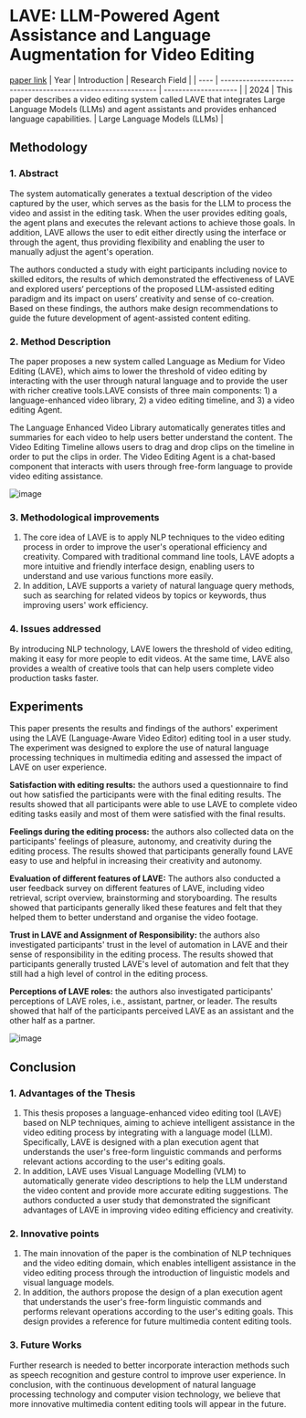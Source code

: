 # LAVE: LLM-Powered Agent Assistance and Language Augmentation for Video Editing
[paper link](https://arxiv.org/pdf/2402.10294) 
| Year | Introduction                                                         | Research Field                 |
| ---- | ------------------------------------------------------------ | -------------------- |
| 2024 | This paper describes a video editing system called LAVE that integrates Large Language Models (LLMs) and agent assistants and provides enhanced language capabilities.          | Large Language Models (LLMs)         |

## Methodology

### 1. Abstract
The system automatically generates a textual description of the video captured by the user, which serves as the basis for the LLM to process the video and assist in the editing task. When the user provides editing goals, the agent plans and executes the relevant actions to achieve those goals. In addition, LAVE allows the user to edit either directly using the interface or through the agent, thus providing flexibility and enabling the user to manually adjust the agent's operation. 

The authors conducted a study with eight participants including novice to skilled editors, the results of which demonstrated the effectiveness of LAVE and explored users‘ perceptions of the proposed LLM-assisted editing paradigm and its impact on users’ creativity and sense of co-creation. Based on these findings, the authors make design recommendations to guide the future development of agent-assisted content editing.

### 2. Method Description 
The paper proposes a new system called Language as Medium for Video Editing (LAVE), which aims to lower the threshold of video editing by interacting with the user through natural language and to provide the user with richer creative tools.LAVE consists of three main components: 1) a language-enhanced video library, 2) a video editing timeline, and 3) a video editing Agent. 

The Language Enhanced Video Library automatically generates titles and summaries for each video to help users better understand the content. The Video Editing Timeline allows users to drag and drop clips on the timeline in order to put the clips in order. The Video Editing Agent is a chat-based component that interacts with users through free-form language to provide video editing assistance.

![image](https://github.com/user-attachments/assets/e2610006-eac2-4691-81a7-df39ed1e8ec6)

### 3. Methodological improvements
  1. The core idea of LAVE is to apply NLP techniques to the video editing process in order to improve the user's operational efficiency and creativity. Compared with traditional command line tools, LAVE adopts a more intuitive and friendly interface design, enabling users to understand and use various functions more easily.
  2. In addition, LAVE supports a variety of natural language query methods, such as searching for related videos by topics or keywords, thus improving users' work efficiency.

### 4. Issues addressed 
  By introducing NLP technology, LAVE lowers the threshold of video editing, making it easy for more people to edit videos. At the same time, LAVE also provides a wealth of creative tools that can help users complete video production tasks faster. 
  
## Experiments
This paper presents the results and findings of the authors' experiment using the LAVE (Language-Aware Video Editor) editing tool in a user study. The experiment was designed to explore the use of natural language processing techniques in multimedia editing and assessed the impact of LAVE on user experience.

**Satisfaction with editing results:** the authors used a questionnaire to find out how satisfied the participants were with the final editing results. The results showed that all participants were able to use LAVE to complete video editing tasks easily and most of them were satisfied with the final results.

**Feelings during the editing process:** the authors also collected data on the participants' feelings of pleasure, autonomy, and creativity during the editing process. The results showed that participants generally found LAVE easy to use and helpful in increasing their creativity and autonomy.

**Evaluation of different features of LAVE:** The authors also conducted a user feedback survey on different features of LAVE, including video retrieval, script overview, brainstorming and storyboarding. The results showed that participants generally liked these features and felt that they helped them to better understand and organise the video footage.

**Trust in LAVE and Assignment of Responsibility:** the authors also investigated participants' trust in the level of automation in LAVE and their sense of responsibility in the editing process. The results showed that participants generally trusted LAVE's level of automation and felt that they still had a high level of control in the editing process.

**Perceptions of LAVE roles:** the authors also investigated participants' perceptions of LAVE roles, i.e., assistant, partner, or leader. The results showed that half of the participants perceived LAVE as an assistant and the other half as a partner.  

![image](https://github.com/user-attachments/assets/35235a5f-f06f-4035-894a-7274777dd44d)

## Conclusion

### 1. Advantages of the Thesis
  1. This thesis proposes a language-enhanced video editing tool (LAVE) based on NLP techniques, aiming to achieve intelligent assistance in the video editing process by integrating with a language model (LLM). Specifically, LAVE is designed with a plan execution agent that understands the user's free-form linguistic commands and performs relevant actions according to the user's editing goals.
  2. In addition, LAVE uses Visual Language Modelling (VLM) to automatically generate video descriptions to help the LLM understand the video content and provide more accurate editing suggestions. The authors conducted a user study that demonstrated the significant advantages of LAVE in improving video editing efficiency and creativity.

### 2. Innovative points
  1. The main innovation of the paper is the combination of NLP techniques and the video editing domain, which enables intelligent assistance in the video editing process through the introduction of linguistic models and visual language models.
  2. In addition, the authors propose the design of a plan execution agent that understands the user's free-form linguistic commands and performs relevant operations according to the user's editing goals. This design provides a reference for future multimedia content editing tools.
     
### 3. Future Works
Further research is needed to better incorporate interaction methods such as speech recognition and gesture control to improve user experience. In conclusion, with the continuous development of natural language processing technology and computer vision technology, we believe that more innovative multimedia content editing tools will appear in the future.   
